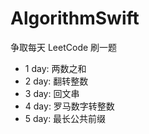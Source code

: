 # AlgorithmSwift
争取每天 LeetCode 刷一题

- 1 day: 两数之和
- 2 day: 翻转整数
- 3 day: 回文串
- 4 day: 罗马数字转整数
- 5 day: 最长公共前缀